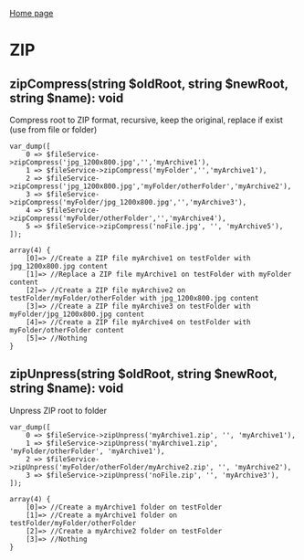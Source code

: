 [Home page](/wiki)
# ZIP

## zipCompress(string $oldRoot, string $newRoot, string $name): void
Compress root to ZIP format, recursive, keep the original, replace if exist (use from file or folder)
```
var_dump([
    0 => $fileService->zipCompress('jpg_1200x800.jpg','','myArchive1'),
    1 => $fileService->zipCompress('myFolder','','myArchive1'),
    2 => $fileService->zipCompress('jpg_1200x800.jpg','myFolder/otherFolder','myArchive2'),
    3 => $fileService->zipCompress('myFolder/jpg_1200x800.jpg','','myArchive3'),
    4 => $fileService->zipCompress('myFolder/otherFolder','','myArchive4'),
    5 => $fileService->zipCompress('noFile.jpg', '', 'myArchive5'),
]);

array(4) {
    [0]=> //Create a ZIP file myArchive1 on testFolder with jpg_1200x800.jpg content
    [1]=> //Replace a ZIP file myArchive1 on testFolder with myFolder content
    [2]=> //Create a ZIP file myArchive2 on testFolder/myFolder/otherFolder with jpg_1200x800.jpg content
    [3]=> //Create a ZIP file myArchive3 on testFolder with myFolder/jpg_1200x800.jpg content
    [4]=> //Create a ZIP file myArchive4 on testFolder with myFolder/otherFolder content
    [5]=> //Nothing
}
```

## zipUnpress(string $oldRoot, string $newRoot, string $name): void
Unpress ZIP root to folder
```
var_dump([
    0 => $fileService->zipUnpress('myArchive1.zip', '', 'myArchive1'),
    1 => $fileService->zipUnpress('myArchive1.zip', 'myFolder/otherFolder', 'myArchive1'),
    2 => $fileService->zipUnpress('myFolder/otherFolder/myArchive2.zip', '', 'myArchive2'),
    3 => $fileService->zipUnpress('noFile.zip', '', 'myArchive3'),
]);

array(4) {
    [0]=> //Create a myArchive1 folder on testFolder
    [1]=> //Create a myArchive1 folder on testFolder/myFolder/otherFolder
    [2]=> //Create a myArchive2 folder on testFolder
    [3]=> //Nothing
}
```